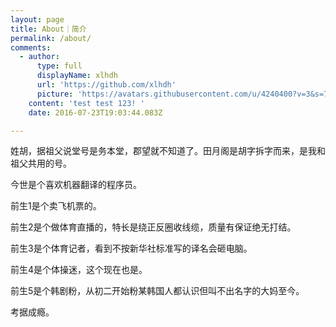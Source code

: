 ```yaml
---
layout: page
title: About｜简介
permalink: /about/
comments:
  - author:
      type: full
      displayName: xlhdh
      url: 'https://github.com/xlhdh'
      picture: 'https://avatars.githubusercontent.com/u/4240400?v=3&s=73'
    content: 'test test 123! '
    date: 2016-07-23T19:03:44.083Z

---
```


姓胡，据祖父说堂号是务本堂，郡望就不知道了。田月阁是胡字拆字而来，是我和祖父共用的号。

今世是个喜欢机器翻译的程序员。

前生1是个卖飞机票的。

前生2是个做体育直播的，特长是绕正反圈收线缆，质量有保证绝无打结。

前生3是个体育记者，看到不按新华社标准写的译名会砸电脑。

前生4是个体操迷，这个现在也是。

前生5是个韩剧粉，从初二开始粉某韩国人都认识但叫不出名字的大妈至今。

考据成瘾。

